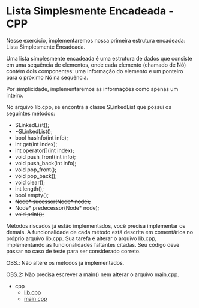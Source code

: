 # Lista Simplesmente Encadeada - CPP

Nesse exercício, implementaremos nossa primeira estrutura encadeada: Lista Simplesmente Encadeada.

Uma lista simplesmente encadeada é uma estrutura de dados que consiste em uma sequência de elementos, onde cada elemento (chamado de Nó) contém dois componentes: uma informação do elemento e um ponteiro para o próximo Nó na sequência.

Por simplicidade, implementaremos as informações como apenas um inteiro.

No arquivo lib.cpp, se encontra a classe SLinkedList que possui os seguintes métodos:

- SLinkedList();
- ~SLinkedList();
- bool hasInfo(int info);
- int get(int index);
- int operator[](int index);
- void push_front(int info);
- void push_back(int info);
- ~~void pop_front();~~
- void pop_back();
- void clear();
- int length();
- bool empty();
- ~~Node\* sucessor(Node* node);~~
- Node\* predecessor(Node* node);
- ~~void print();~~

Métodos riscados já estão implementados, você precisa implementar os demais.
A funcionalidade de cada método está descrita em comentários no próprio arquivo lib.cpp. Sua tarefa é alterar o arquivo lib.cpp, implementando as funcionalidades faltantes citadas. Seu código deve passar no caso de teste para ser considerado correto.

OBS.: Não altere os métodos já implementados.

OBS.2: Não precisa escrever a main() nem alterar o arquivo main.cpp.

<!-- links .cache/draft -->
- cpp
  - [lib.cpp](.cache/draft/cpp/lib.cpp)
  - [main.cpp](.cache/draft/cpp/main.cpp)
<!-- links -->